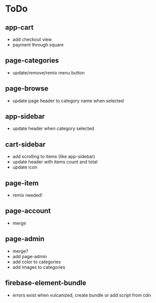 
# ToDo
## app-cart
* add checkout view
* payment through square
## page-categories
* update/remove/remix menu button
## page-browse
* update page header to category name when selected
## app-sidebar
* update header when category selected
## cart-sidebar
* add scrolling to items (like app-sidebar)
* update header with items count and total
* update icon
## page-item
* remix needed!
## page-account
* merge
## page-admin
* merge?
* add page-admin
* add color to categories
* add images to categories
## firebase-element-bundle
* errors exist when vulcanized, create bundle or add script from cdn
